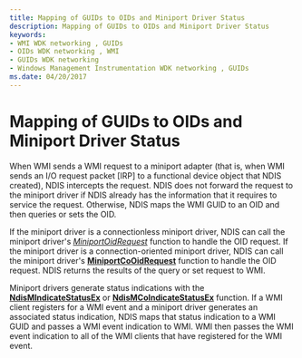 ```yaml
---
title: Mapping of GUIDs to OIDs and Miniport Driver Status
description: Mapping of GUIDs to OIDs and Miniport Driver Status
keywords:
- WMI WDK networking , GUIDs
- OIDs WDK networking , WMI
- GUIDs WDK networking
- Windows Management Instrumentation WDK networking , GUIDs
ms.date: 04/20/2017
---
```


# Mapping of GUIDs to OIDs and Miniport Driver Status





When WMI sends a WMI request to a miniport adapter (that is, when WMI sends an I/O request packet \[IRP\] to a functional device object that NDIS created), NDIS intercepts the request. NDIS does not forward the request to the miniport driver if NDIS already has the information that it requires to service the request. Otherwise, NDIS maps the WMI GUID to an OID and then queries or sets the OID.

If the miniport driver is a connectionless miniport driver, NDIS can call the miniport driver's [*MiniportOidRequest*](/windows-hardware/drivers/ddi/ndis/nc-ndis-miniport_oid_request) function to handle the OID request. If the miniport driver is a connection-oriented miniport driver, NDIS can call the miniport driver's [**MiniportCoOidRequest**](/windows-hardware/drivers/ddi/ndis/nc-ndis-miniport_co_oid_request) function to handle the OID request. NDIS returns the results of the query or set request to WMI.

Miniport drivers generate status indications with the [**NdisMIndicateStatusEx**](/windows-hardware/drivers/ddi/ndis/nf-ndis-ndismindicatestatusex) or [**NdisMCoIndicateStatusEx**](/windows-hardware/drivers/ddi/ndis/nf-ndis-ndismcoindicatestatusex) function. If a WMI client registers for a WMI event and a miniport driver generates an associated status indication, NDIS maps that status indication to a WMI GUID and passes a WMI event indication to WMI. WMI then passes the WMI event indication to all of the WMI clients that have registered for the WMI event.

 


